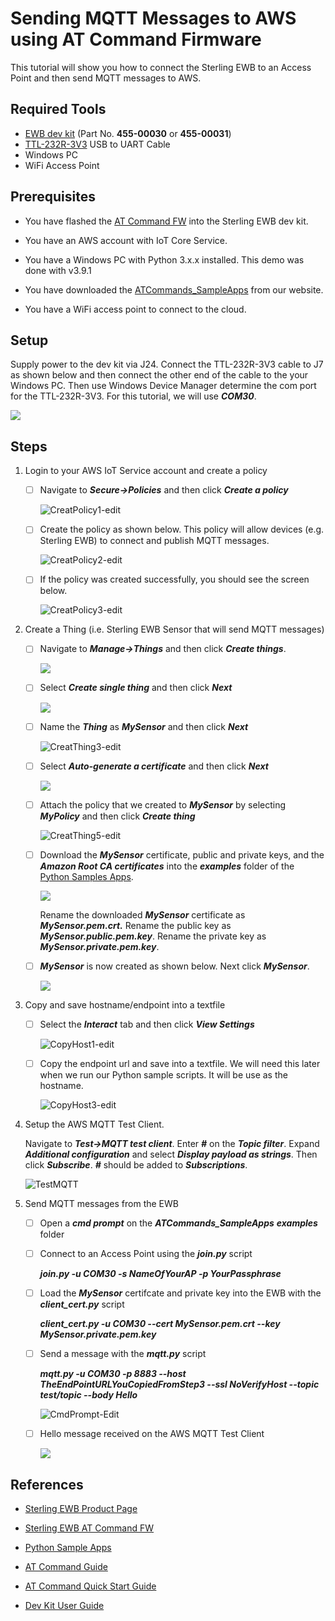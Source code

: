 # Sending MQTT Messages to AWS using AT Command Firmware

This tutorial will show you how to connect the Sterling EWB to an Access Point and then send MQTT messages to AWS.

## Required Tools

   - [EWB dev kit](https://www.lairdconnect.com/wireless-modules/wifi-modules-bluetooth/sterling-ewb-iot-module) (Part No. **455-00030** or **455-00031**)
   - [TTL-232R-3V3](https://ftdichip.com/products/ttl-232r-3v3/) USB to UART Cable
   - Windows PC
   - WiFi Access Point

## Prerequisites

   - You have flashed the [AT Command FW](https://www.lairdconnect.com/wireless-modules/wifi-modules-bluetooth/sterling-ewb-iot-module#documentation) into the Sterling EWB dev kit. 

   - You have an AWS account with IoT Core Service.

   - You have a Windows PC with Python 3.x.x installed. This demo was done with v3.9.1

   - You have downloaded the [ATCommands_SampleApps](https://www.lairdconnect.com/documentation/command-set-python-sample-applications-sterling-ewb) from our website.

   - You have a WiFi access point to connect to the cloud.

     

## Setup

Supply power to the dev kit via J24. Connect the TTL-232R-3V3 cable to J7 as shown below and then connect the other end of the cable to the your Windows PC. Then use Windows Device Manager determine the com port for the TTL-232R-3V3. For this tutorial, we will use ***COM30***.

   ![](../images/mqtt-aws/Setup.PNG)



## Steps

1. Login to your AWS IoT Service account and create a policy

   - [ ] Navigate to ***Secure->Policies*** and then click ***Create a policy***

     ![CreatPolicy1-edit](../images/mqtt-aws/CreatPolicy1-edit.PNG)

   

   - [ ] Create the policy as shown below. This policy will allow devices (e.g. Sterling EWB) to connect and publish MQTT messages.

     ![CreatPolicy2-edit](../images/mqtt-aws/CreatPolicy2-edit.PNG)	

   - [ ] If the policy was created successfully, you should see the screen below.

     ![CreatPolicy3-edit](../images/mqtt-aws/CreatPolicy3-edit.PNG)

     

2. Create a Thing (i.e. Sterling EWB Sensor that will send MQTT messages)

   - [ ] Navigate to ***Manage->Things*** and then click ***Create things***.

     ![](../images/mqtt-aws/CreatThing1-edit.PNG)

     

   - [ ] Select ***Create single thing*** and then click ***Next***

     ![](../images/mqtt-aws/CreatThing2-edit.PNG)

     

   - [ ] Name the ***Thing*** as ***MySensor*** and then click ***Next***

     ![CreatThing3-edit](../images/mqtt-aws/CreatThing3-edit.PNG)	

   - [ ] Select ***Auto-generate a certificate*** and then click ***Next*** 

     ![](../images/mqtt-aws/CreatThing4-edit.png)

     

   - [ ] Attach the policy that we created to ***MySensor*** by selecting ***MyPolicy*** and then click ***Create thing***

     ![CreatThing5-edit](../images/mqtt-aws/CreatThing5-edit.PNG)

     

   - [ ] Download the ***MySensor*** certificate, public and private keys, and the ***Amazon Root CA certificates*** into the ***examples*** folder of the [Python Samples Apps](https://www.lairdconnect.com/documentation/command-set-python-sample-applications-sterling-ewb).

     ![](../images/mqtt-aws/CreatThing6-edit.png)

     

     Rename the downloaded ***MySensor*** certificate as ***MySensor.pem.crt.*** Rename the public key as ***MySensor.public.pem.key***. Rename the private key as ***MySensor.private.pem.key***. 

     

   - [ ] ***MySensor*** is now created as shown below. Next click ***MySensor***.

     ![](../images/mqtt-aws/CreatThing7-edit.png)

     

3. Copy and save hostname/endpoint into a textfile

   - [ ] Select the ***Interact*** tab and then click ***View Settings***

     ![CopyHost1-edit](../images/mqtt-aws/CopyHost2-edit.png)

     

   - [ ] Copy the endpoint url and save into a textfile. We will need this later when we run our Python sample scripts. It will be use as the hostname.

     ![CopyHost3-edit](../images/mqtt-aws/CopyHost3-edit.PNG)

   

4. Setup the AWS MQTT Test Client.

   Navigate to ***Test->MQTT test client***. Enter ***#*** on the ***Topic filter***.  Expand ***Additional configuration*** and select ***Display payload as strings***. Then click ***Subscribe***. ***#*** should be added to ***Subscriptions***.
   
   ![TestMQTT](../images/mqtt-aws/TestMQTT.png)
   
   
   
5. Send MQTT messages from the EWB

   - [ ] Open a ***cmd prompt*** on the ***ATCommands_SampleApps*** ***examples*** folder

   - [ ] Connect to an Access Point using the ***join.py*** script

     ***join.py -u COM30 -s NameOfYourAP -p YourPassphrase***

   - [ ] Load the ***MySensor*** certifcate and private key into the EWB with the ***client_cert.py*** script

     ***client_cert.py -u COM30 --cert MySensor.pem.crt --key MySensor.private.pem.key***

   - [ ] Send a message with the ***mqtt.py*** script

     ***mqtt.py -u COM30 -p 8883 --host TheEndPointURLYouCopiedFromStep3 --ssl NoVerifyHost --topic test/topic --body Hello***

     ![CmdPrompt-Edit](../images/mqtt-aws/CmdPrompt-Edit.PNG)

   

   - [ ] Hello message received on the AWS MQTT Test Client

     ![](../images/mqtt-aws/MsgReceived.PNG)

   

## References

- [Sterling EWB Product Page](https://www.lairdconnect.com/wireless-modules/wifi-modules-bluetooth/sterling-ewb-iot-module)

- [Sterling EWB AT Command FW](https://www.lairdconnect.com/wireless-modules/wifi-modules-bluetooth/sterling-ewb-iot-module#documentation)

- [Python Sample Apps](https://www.lairdconnect.com/documentation/command-set-python-sample-applications-sterling-ewb)

- [AT Command Guide](https://www.lairdconnect.com/documentation/command-guide-sterling-ewb)

- [AT Command Quick Start Guide](https://www.lairdconnect.com/documentation/command-quick-start-guide-sterling-ewb)

- [Dev Kit User Guide](https://www.lairdconnect.com/documentation/hardware-dvk-guide-sterling-ewb)

  
  
  